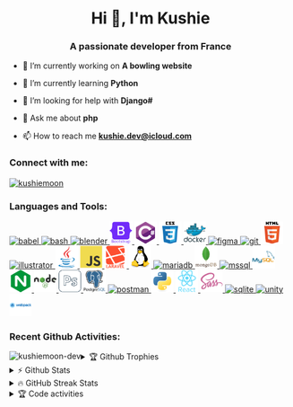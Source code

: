 <h1 align="center">Hi 👋, I'm Kushie</h1>
<h3 align="center">A passionate developer from France</h3>


- 🔭 I’m currently working on **A bowling website**

- 🌱 I’m currently learning **Python**

- 🤝 I’m looking for help with **Django#**

- 💬 Ask me about **php**

- 📫 How to reach me **kushie.dev@icloud.com**

<h3 align="left">Connect with me:</h3>
<p align="left">
<a href="https://discord.gg/kushiemoon" target="blank"><img align="center" src="https://raw.githubusercontent.com/rahuldkjain/github-profile-readme-generator/master/src/images/icons/Social/discord.svg" alt="kushiemoon" height="30" width="40" /></a>
</p>

<h3 align="left">Languages and Tools:</h3>
<p align="left"> <a href="https://babeljs.io/" target="_blank" rel="noreferrer"> <img src="https://www.vectorlogo.zone/logos/babeljs/babeljs-icon.svg" alt="babel" width="40" height="40"/> </a> <a href="https://www.gnu.org/software/bash/" target="_blank" rel="noreferrer"> <img src="https://www.vectorlogo.zone/logos/gnu_bash/gnu_bash-icon.svg" alt="bash" width="40" height="40"/> </a> <a href="https://www.blender.org/" target="_blank" rel="noreferrer"> <img src="https://download.blender.org/branding/community/blender_community_badge_white.svg" alt="blender" width="40" height="40"/> </a> <a href="https://getbootstrap.com" target="_blank" rel="noreferrer"> <img src="https://raw.githubusercontent.com/devicons/devicon/master/icons/bootstrap/bootstrap-plain-wordmark.svg" alt="bootstrap" width="40" height="40"/> </a> <a href="https://www.w3schools.com/cs/" target="_blank" rel="noreferrer"> <img src="https://raw.githubusercontent.com/devicons/devicon/master/icons/csharp/csharp-original.svg" alt="csharp" width="40" height="40"/> </a> <a href="https://www.w3schools.com/css/" target="_blank" rel="noreferrer"> <img src="https://raw.githubusercontent.com/devicons/devicon/master/icons/css3/css3-original-wordmark.svg" alt="css3" width="40" height="40"/> </a> <a href="https://www.docker.com/" target="_blank" rel="noreferrer"> <img src="https://raw.githubusercontent.com/devicons/devicon/master/icons/docker/docker-original-wordmark.svg" alt="docker" width="40" height="40"/> </a> <a href="https://www.figma.com/" target="_blank" rel="noreferrer"> <img src="https://www.vectorlogo.zone/logos/figma/figma-icon.svg" alt="figma" width="40" height="40"/> </a> <a href="https://git-scm.com/" target="_blank" rel="noreferrer"> <img src="https://www.vectorlogo.zone/logos/git-scm/git-scm-icon.svg" alt="git" width="40" height="40"/> </a> <a href="https://www.w3.org/html/" target="_blank" rel="noreferrer"> <img src="https://raw.githubusercontent.com/devicons/devicon/master/icons/html5/html5-original-wordmark.svg" alt="html5" width="40" height="40"/> </a> <a href="https://www.adobe.com/in/products/illustrator.html" target="_blank" rel="noreferrer"> <img src="https://www.vectorlogo.zone/logos/adobe_illustrator/adobe_illustrator-icon.svg" alt="illustrator" width="40" height="40"/> </a> <a href="https://www.java.com" target="_blank" rel="noreferrer"> <img src="https://raw.githubusercontent.com/devicons/devicon/master/icons/java/java-original.svg" alt="java" width="40" height="40"/> </a> <a href="https://developer.mozilla.org/en-US/docs/Web/JavaScript" target="_blank" rel="noreferrer"> <img src="https://raw.githubusercontent.com/devicons/devicon/master/icons/javascript/javascript-original.svg" alt="javascript" width="40" height="40"/> </a> <a href="https://laravel.com/" target="_blank" rel="noreferrer"> <img src="https://raw.githubusercontent.com/devicons/devicon/master/icons/laravel/laravel-plain-wordmark.svg" alt="laravel" width="40" height="40"/> </a> <a href="https://www.linux.org/" target="_blank" rel="noreferrer"> <img src="https://raw.githubusercontent.com/devicons/devicon/master/icons/linux/linux-original.svg" alt="linux" width="40" height="40"/> </a> <a href="https://mariadb.org/" target="_blank" rel="noreferrer"> <img src="https://www.vectorlogo.zone/logos/mariadb/mariadb-icon.svg" alt="mariadb" width="40" height="40"/> </a> <a href="https://www.mongodb.com/" target="_blank" rel="noreferrer"> <img src="https://raw.githubusercontent.com/devicons/devicon/master/icons/mongodb/mongodb-original-wordmark.svg" alt="mongodb" width="40" height="40"/> </a> <a href="https://www.microsoft.com/en-us/sql-server" target="_blank" rel="noreferrer"> <img src="https://www.svgrepo.com/show/303229/microsoft-sql-server-logo.svg" alt="mssql" width="40" height="40"/> </a> <a href="https://www.mysql.com/" target="_blank" rel="noreferrer"> <img src="https://raw.githubusercontent.com/devicons/devicon/master/icons/mysql/mysql-original-wordmark.svg" alt="mysql" width="40" height="40"/> </a> <a href="https://www.nginx.com" target="_blank" rel="noreferrer"> <img src="https://raw.githubusercontent.com/devicons/devicon/master/icons/nginx/nginx-original.svg" alt="nginx" width="40" height="40"/> </a> <a href="https://nodejs.org" target="_blank" rel="noreferrer"> <img src="https://raw.githubusercontent.com/devicons/devicon/master/icons/nodejs/nodejs-original-wordmark.svg" alt="nodejs" width="40" height="40"/> </a> <a href="https://www.photoshop.com/en" target="_blank" rel="noreferrer"> <img src="https://raw.githubusercontent.com/devicons/devicon/master/icons/photoshop/photoshop-line.svg" alt="photoshop" width="40" height="40"/> </a> <a href="https://www.postgresql.org" target="_blank" rel="noreferrer"> <img src="https://raw.githubusercontent.com/devicons/devicon/master/icons/postgresql/postgresql-original-wordmark.svg" alt="postgresql" width="40" height="40"/> </a> <a href="https://postman.com" target="_blank" rel="noreferrer"> <img src="https://www.vectorlogo.zone/logos/getpostman/getpostman-icon.svg" alt="postman" width="40" height="40"/> </a> <a href="https://www.python.org" target="_blank" rel="noreferrer"> <img src="https://raw.githubusercontent.com/devicons/devicon/master/icons/python/python-original.svg" alt="python" width="40" height="40"/> </a> <a href="https://reactjs.org/" target="_blank" rel="noreferrer"> <img src="https://raw.githubusercontent.com/devicons/devicon/master/icons/react/react-original-wordmark.svg" alt="react" width="40" height="40"/> </a> <a href="https://sass-lang.com" target="_blank" rel="noreferrer"> <img src="https://raw.githubusercontent.com/devicons/devicon/master/icons/sass/sass-original.svg" alt="sass" width="40" height="40"/> </a> <a href="https://www.sqlite.org/" target="_blank" rel="noreferrer"> <img src="https://www.vectorlogo.zone/logos/sqlite/sqlite-icon.svg" alt="sqlite" width="40" height="40"/> </a> <a href="https://unity.com/" target="_blank" rel="noreferrer"> <img src="https://www.vectorlogo.zone/logos/unity3d/unity3d-icon.svg" alt="unity" width="40" height="40"/> </a> <a href="https://webpack.js.org" target="_blank" rel="noreferrer"> <img src="https://raw.githubusercontent.com/devicons/devicon/d00d0969292a6569d45b06d3f350f463a0107b0d/icons/webpack/webpack-original-wordmark.svg" alt="webpack" width="40" height="40"/> </a> </p>


<h3 align="left">Recent Github Activities:</h3>

<p><img align="left" src="https://github-readme-stats.vercel.app/api/top-langs?username=kushiemoon-dev&show_icons=true&theme=dark&locale=en&layout=compact" alt="kushiemoon-dev" /></p>


<details>
  <summary>🏆 Github Trophies</summary>
  <br>
      <p align="left"> <a href="https://github.com/ryo-ma/github-profile-trophy"><img src="https://github-profile-trophy.vercel.app/?username=kushiemoon-dev&theme=discord&column=4&margin-w=15&margin-h=15&no-bg=true" alt="paulmargueritte" /></a> </p>
</details>

<details>
  <summary>⚡ Github Stats</summary>
  <br>
    <p>&nbsp;<img align="center" src="https://github-readme-stats.vercel.app/api?username=kushiemoon-dev&show_icons=true&theme=dark&locale=en" alt="kushiemoon-dev" /></p>
</details>

<details>
  <summary>🔥 GitHub Streak Stats</summary>
  <br>
    <p><img align="center" src="https://github-readme-streak-stats.herokuapp.com/?user=kushiemoon-dev&theme=dark" alt="paulmargueritte" /></p>
</details>

<details>
  <summary>🏆 Code activities</summary>
  <br>
  
<!--START_SECTION:waka-->
![Code Time](http://img.shields.io/badge/Code%20Time-330%20hrs%2031%20mins-blue)

![Profile Views](http://img.shields.io/badge/Profile%20Views-0-blue)

**🐱 My GitHub Data** 

> 📦 8.8 kB Used in GitHub's Storage 
 > 
> 💼 Opted to Hire
 > 
> 📜 4 Public Repositories 
 > 
> 🔑 3 Private Repositories 
 > 
**I'm an Early 🐤** 

```text
🌞 Morning                216 commits         ██████░░░░░░░░░░░░░░░░░░░   24.63 % 
🌆 Daytime                442 commits         █████████████░░░░░░░░░░░░   50.40 % 
🌃 Evening                178 commits         █████░░░░░░░░░░░░░░░░░░░░   20.30 % 
🌙 Night                  41 commits          █░░░░░░░░░░░░░░░░░░░░░░░░   04.68 % 
```
📅 **I'm Most Productive on Tuesday** 

```text
Monday                   214 commits         ██████░░░░░░░░░░░░░░░░░░░   24.40 % 
Tuesday                  267 commits         ████████░░░░░░░░░░░░░░░░░   30.44 % 
Wednesday                100 commits         ███░░░░░░░░░░░░░░░░░░░░░░   11.40 % 
Thursday                 151 commits         ████░░░░░░░░░░░░░░░░░░░░░   17.22 % 
Friday                   83 commits          ██░░░░░░░░░░░░░░░░░░░░░░░   09.46 % 
Saturday                 44 commits          █░░░░░░░░░░░░░░░░░░░░░░░░   05.02 % 
Sunday                   18 commits          █░░░░░░░░░░░░░░░░░░░░░░░░   02.05 % 
```


📊 **This Week I Spent My Time On** 

```text
🕑︎ Time Zone: Europe/Paris

💬 Programming Languages: 
CSS                      1 hr 29 mins        ██████░░░░░░░░░░░░░░░░░░░   25.38 % 
Twig                     1 hr 24 mins        ██████░░░░░░░░░░░░░░░░░░░   23.77 % 
Bash                     50 mins             ████░░░░░░░░░░░░░░░░░░░░░   14.34 % 
PHP                      48 mins             ███░░░░░░░░░░░░░░░░░░░░░░   13.56 % 
JavaScript               41 mins             ███░░░░░░░░░░░░░░░░░░░░░░   11.80 % 

🔥 Editors: 
VS Code                  5 hrs 54 mins       █████████████████████████   100.00 % 

🐱‍💻 Projects: 
868_dev                  5 hrs 54 mins       █████████████████████████   100.00 % 

💻 Operating System: 
Linux                    5 hrs 54 mins       █████████████████████████   100.00 % 
```

**I Mostly Code in PHP** 

```text
PHP                      26 repos            ████████████░░░░░░░░░░░░░   49.06 % 
HTML                     12 repos            ██████░░░░░░░░░░░░░░░░░░░   22.64 % 
JavaScript               7 repos             ███░░░░░░░░░░░░░░░░░░░░░░   13.21 % 
CSS                      4 repos             ██░░░░░░░░░░░░░░░░░░░░░░░   07.55 % 
GDScript                 1 repo              ░░░░░░░░░░░░░░░░░░░░░░░░░   01.89 % 
```




 Last Updated on 03/07/2025 18:51:20 UTC
<!--END_SECTION:waka-->
</a> </p>
</details>


